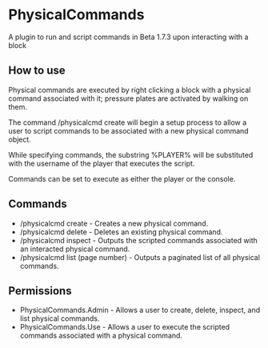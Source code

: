 # PhysicalCommands
 A plugin to run and script commands in Beta 1.7.3 upon interacting with a block

<h2>How to use</h2>
<p>Physical commands are executed by right clicking a block with a physical command associated with it; pressure plates are activated by walking on them.</p>
<p>The command /physicalcmd create will begin a setup process to allow a user to script commands to be associated with a new physical command object.</p>
<p>While specifying commands, the substring %PLAYER% will be substituted with the username of the player that executes the script.</p>
<p>Commands can be set to execute as either the player or the console.</p>

 <h2>Commands</h2>
 <ul>
  <li>/physicalcmd create - Creates a new physical command.</li>
  <li>/physicalcmd delete - Deletes an existing physical command.</li>
  <li>/physicalcmd inspect - Outputs the scripted commands associated with an interacted physical command.</li>
  <li>/physicalcmd list (page number) - Outputs a paginated list of all physical commands.</li>
 </ul>

 <h2>Permissions</h2>
 <ul>
  <li>PhysicalCommands.Admin - Allows a user to create, delete, inspect, and list physical commands.</li>
  <li>PhysicalCommands.Use - Allows a user to execute the scripted commands associated with a physical command.</li>
 </ul>
